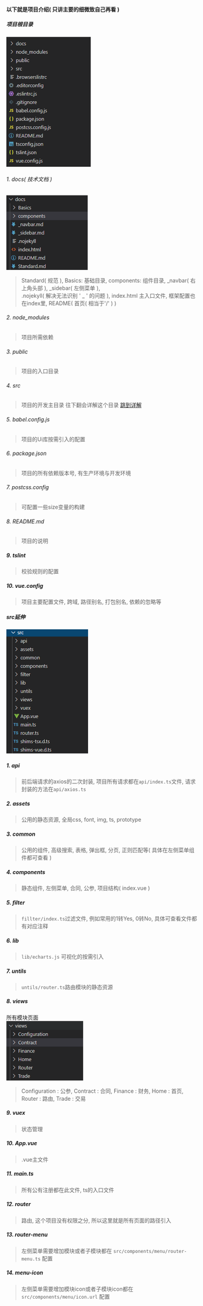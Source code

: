 #### 以下就是项目介绍( 只讲主要的细微致自己再看 )
##### 项目根目录
![图片不存在](img/catalogue.png)
###### 1. docs( 技术文档 )
![图片不存在](img/docs.png)
> Standard( 规范 ),  Basics: 基础目录,  components: 组件目录,  _navbar( 右上角头部 ),  _sidebar( 左侧菜单 ),  <br>.nojekyll( 解决无法识别 ' _ ' 的问题 ),  index.html 主入口文件,  框架配置也在index里,    README( 首页( 相当于'/' ) )
###### 2. node_modules
>   项目所需依赖
###### 3. public
>   项目的入口目录
###### 4. src
>   项目的开发主目录 往下翻会详解这个目录 [跳到详解](#src延伸)
###### 5. babel.config.js
>   项目的Ui库按需引入的配置
###### 6. package.json
>   项目的所有依赖版本号,  有生产环境与开发环境
###### 7. postcss.config
>   可配置一些size变量的构建
###### 8. README.md
>   项目的说明
##### 9. tslint
>   校验规则的配置
##### 10. vue.config
>   项目主要配置文件, 跨域,  路径别名,  打包别名, 依赖的忽略等
##### src延伸
![图片不存在](img/src.png)
##### 1. api
>   前后端请求的axios的二次封装,  项目所有请求都在`api/index.ts`文件,  请求封装的方法在`api/axios.ts`
##### 2. assets
>   公用的静态资源,  全局css, font, img, ts, prototype
##### 3. common
>   公用的组件,  高级搜索, 表格, 弹出框, 分页,  正则匹配等( 具体在左侧菜单组件都可查看 )
##### 4. components
>   静态组件, 左侧菜单, 合同, 公参, 项目结构( index.vue )
##### 5. filter
>   `fillter/index.ts`过滤文件, 例如常用的1转Yes, 0转No, 具体可查看文件都有对应注释
##### 6. lib
>   `lib/echarts.js` 可视化的按需引入
##### 7. untils
>   `untils/router.ts`路由模块的静态资源
##### 8. views 
  所有模块页面<br>
![图片不存在](img/views.png)<br>
>   Configuration : 公参, Contract : 合同, Finance : 财务, Home : 首页, Router : 路由, Trade : 交易
##### 9. vuex
>   状态管理
##### 10. App.vue
>   .vue主文件
##### 11. main.ts
>   所有公有注册都在此文件, ts的入口文件
##### 12. router
>   路由, 这个项目没有权限之分, 所以这里就是所有页面的路径引入
##### 13. router-menu
>   左侧菜单需要增加模块或者子模块都在 `src/components/menu/router-menu.ts` 配置
##### 14. menu-icon
>   左侧菜单需要增加模块icon或者子模块icon都在`src/components/menu/icon.url` 配置